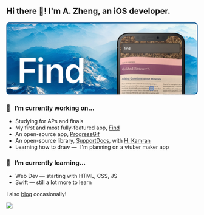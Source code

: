 ## Hi there 👋! I'm A. Zheng, an iOS developer.
[![Find app](Assets/Find.png)](https://www.getfind.app)

### 🔭 I’m currently working on...
- Studying for APs and finals
- My first and most fully-featured app, [Find](https://www.getfind.app)
- An open-source app, [ProgressGif](https://github.com/aheze/ProgressGif)
- An open-source library, [SupportDocs](https://github.com/aheze/SupportDocs), with [H. Kamran](https://github.com/hkamran80)
- Learning how to draw — I'm planning on a vtuber maker app

### 🌱 I’m currently learning...
- Web Dev — starting with HTML, CSS, JS
- Swift — still a lot more to learn

I also [blog](https://aheze.medium.com/) occasionally!

![](https://komarev.com/ghpvc/?username=aheze&color=00aeef&label=Trying+out+a+profile+view+counter)

<!--
**aheze/aheze** is a ✨ _special_ ✨ repository because its `README.md` (this file) appears on your GitHub profile.

Here are some ideas to get you started:

- 🔭 I’m currently working on ...
- 🌱 I’m currently learning ...
- 👯 I’m looking to collaborate on ...
- 🤔 I’m looking for help with ...
- 💬 Ask me about ...
- 📫 How to reach me: ...
- 😄 Pronouns: ...
- ⚡ Fun fact: ...
-->
